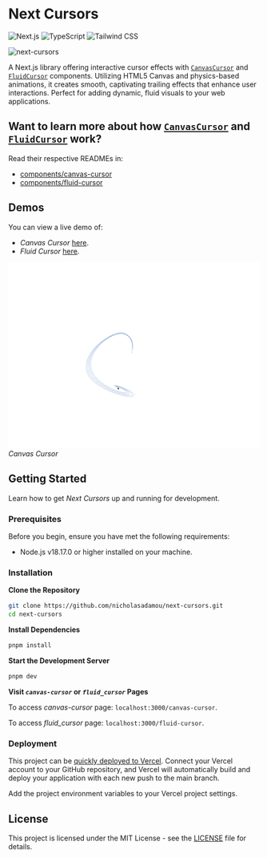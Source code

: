 # Next Cursors

![Next.js](https://img.shields.io/badge/-Next.js-000000?style=flat-square&logo=next.js&logoColor=white)
![TypeScript](https://img.shields.io/badge/-TypeScript-007ACC?style=flat-square&logo=typescript&logoColor=white)
![Tailwind CSS](https://img.shields.io/badge/-Tailwind%20CSS-06B6D4?style=flat-square&logo=tailwindcss&logoColor=white)

![next-cursors](https://socialify.git.ci/nicholasadamou/next-cursors/image?language=1&forks=1&issues=1&name=1&owner=1&pattern=Circuit+Board&pulls=1&stargazers=1&theme=Dark)

A Next.js library offering interactive cursor effects with ⁠[`CanvasCursor`](components/canvas-cursor/canvas-cursor.tsx) and [`⁠FluidCursor`](components/fluid-cursor/fluid-cursor.tsx) components. Utilizing HTML5 Canvas and physics-based animations, it creates smooth, captivating trailing effects that enhance user interactions. Perfect for adding dynamic, fluid visuals to your web applications.

## Want to learn more about how [`CanvasCursor`](components/canvas-cursor/canvas-cursor.tsx) and [`⁠FluidCursor`](components/fluid-cursor/fluid-cursor.tsx) work?

Read their respective READMEs in:

* [components/canvas-cursor](components/canvas-cursor)
* [components/fluid-cursor](components/fluid-cursor)

## Demos

You can view a live demo of:

* _Canvas Cursor_ [here](https://next-cursors-sandy.vercel.app/canvas-cursor).
* _Fluid Cursor_ [here](https://next-cursors-sandy.vercel.app/fluid-cursor).

![canvas-cursor](./canvas-cursor.gif)
_Canvas Cursor_

## Getting Started

Learn how to get _Next Cursors_ up and running for development.

### Prerequisites

Before you begin, ensure you have met the following requirements:

-  Node.js v18.17.0 or higher installed on your machine.

### Installation

**Clone the Repository**

```sh
git clone https://github.com/nicholasadamou/next-cursors.git
cd next-cursors
```

**Install Dependencies**

```sh
pnpm install
```

**Start the Development Server**

```sh
pnpm dev
```

**Visit _`canvas-cursor`_ or _`fluid_cursor`_ Pages**

To access _canvas-cursor_ page: `localhost:3000/canvas-cursor`.

To access _fluid_cursor_ page: `localhost:3000/fluid-cursor`.

### Deployment

This project can be [quickly deployed to Vercel](https://vercel.com/new/clone?repository-url=https%3A%2F%2Fgithub.com%nicholasadamou%2Fnext-cursors). Connect your Vercel account to your GitHub repository, and Vercel will automatically build and deploy your application with each new push to the main branch.

Add the project environment variables to your Vercel project settings.

## License

This project is licensed under the MIT License - see the [LICENSE](/LICENSE) file for details.

